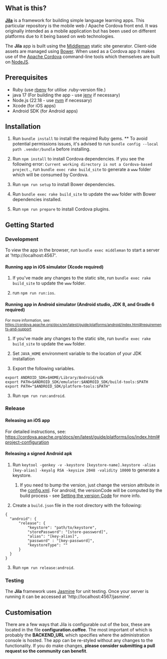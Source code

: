 ## What is this?

[**Jila**](http://jilaframework.github.io) is a framework for building simple language learning apps. This particular repository is the mobile web / Apache Cordova front end. It was originally intended as a mobile application but has been used on different platforms due to it being based on web technologies.

The **Jila** app is built using the [Middleman](http://middlemanapp.com) static site generator. Client-side assets are managed using [Bower](http://bower.io/). When used as a Cordova app it makes use of the [Apache Cordova](http://cordova.apache.org/) command-line tools which themselves are built on [NodeJS](http://nodejs.org/).

## Prerequisites

- Ruby (use [rbenv](https://github.com/rbenv/rbenv?tab=readme-ov-file#installation) for utilise .ruby-version file.)
- java 17 (For building the app - use [jenv](https://www.jenv.be/) if necessary)
- Node.js (22.18 - use [nvm](https://github.com/nvm-sh/nvm) if necessary)
- Xcode (for iOS apps)
- Android SDK (for Android apps)

## Installation

1. Run `bundle install` to install the required Ruby gems.
   \*\* To avoid potential permissions issues, it's advised to run `bundle config --local path .vendor/bundle` before installing.

2. Run `npm install` to install Cordova dependencies. If you see the following error: `Current working directory is not a Cordova-based project.`, run `bundle exec rake build_site` to generate a `www` folder which will be consumed by Cordova.

3. Run `npm run setup` to install Bower dependencies.

4. Run `bundle exec rake build_site` to update the `www` folder with Bower dependencies installed.

5. Run `npm run prepare` to install Cordova plugins.

## Getting Started

### Development

To view the app in the browser, run `bundle exec middleman` to start a server at 'http://localhost:4567'.

#### Running app in iOS simulator (Xcode required)

1. If you've made any changes to the static site, run `bundle exec rake build_site` to update the `www` folder.

2. run `npm run run:ios`.

#### Running app in Android simulator (Android studio, JDK 8, and Gradle 6 required)

<sup>For more information, see: https://cordova.apache.org/docs/en/latest/guide/platforms/android/index.html#requirements-and-support</sup>

1. If you've made any changes to the static site, run `bundle exec rake build_site` to update the `www` folder.

2. Set `JAVA_HOME` environment variable to the location of your JDK installation

3. Export the following variables.

```
export ANDROID_SDK=$HOME/Library/Android/sdk
export PATH=$ANDROID_SDK/emulator:$ANDROID_SDK/build-tools:$PATH
export PATH="$ANDROID_SDK/platform-tools:$PATH"
```

3. Run `npm run run:android`.

### Release

#### Releasing an iOS app

For detailed instructions, see: https://cordova.apache.org/docs/en/latest/guide/platforms/ios/index.html#project-configuration

#### Releasing a signed Android apk

1. Run `keytool -genkey -v -keystore [keystore-name].keystore -alias [key-alias] -keyalg RSA -keysize 2048 -validity 10000` to generate a keystore.

   1. If you need to bump the version, just change the version attribute in the [config.xml](source/config.xml). For android, the versionCode will be computed by the build process - see [Setting the version Code](https://cordova.apache.org/docs/en/12.x/guide/platforms/android/index.html#setting-the-version-code) for more info.

2. Create a `build.json` file in the root directory with the following:

```
{
  "android": {
      "release": {
          "keystore": "path/to/keystore",
          "storePassword": "[store-password]",
          "alias": "[key-alias]",
          "password" : "[key-password]",
          "keystoreType": ""
      }
  }
}
```

3. Run `npm run release:android`.

### Testing

The **Jila** framework uses [Jasmine](http://jasmine.github.io/) for unit testing. Once your server is running it can be accessed at 'http://localhost:4567/jasmine'.

## Customisation

There are a few ways that Jila is configurable out of the box, these are located in the file **configuration.coffee**. The most important of which is probably the **BACKEND_URL** which specifies where the administration console is hosted.
The app can be re-styled without any changes to the functionality. If you do make changes, **please consider submitting a pull request so the community can benefit**.
